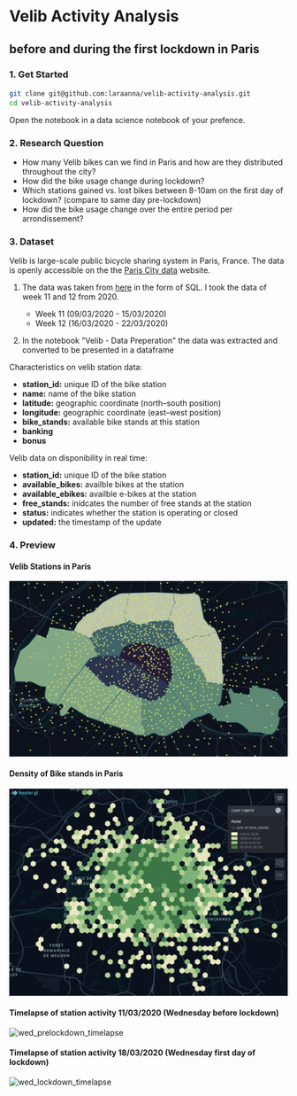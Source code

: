 # Velib Activity Analysis 
## before and during the first lockdown in Paris

### 1. Get Started
```bash
git clone git@github.com:laraanna/velib-activity-analysis.git
cd velib-activity-analysis
```
Open the notebook in a data science notebook of your prefence.

### 2. Research Question
- How many Velib bikes can we find in Paris and how are they distributed throughout the city?
- How did the bike usage change during lockdown?
- Which stations gained vs. lost bikes between 8-10am on the first day of lockdown? (compare to same day pre-lockdown)
- How did the bike usage change over the entire period per arrondissement?

### 3. Dataset
Velib is large-scale public bicycle sharing system in Paris, France. The data is openly accessible on the the [Paris City data](https://opendata.paris.fr/explore/?disjunctive.theme&disjunctive.publisher&disjunctive.keyword&disjunctive.modified&disjunctive.features&sort=modified&q=velib) website. 

1. The data was taken from [here](https://pub.phyks.me/datasets/velib/2020/) in the form of SQL. I took the data of week 11 and 12 from 2020. 
    - Week 11 (09/03/2020 - 15/03/2020)
    - Week 12 (16/03/2020 - 22/03/2020)
    

2. In the notebook "Velib - Data Preperation" the data was extracted and converted to be presented in a dataframe


Characteristics on velib station data:
- **station_id:** unique ID of the bike station	
- **name:** name of the bike station
- **latitude:** geographic coordinate (north–south position) 
- **longitude:** geographic coordinate (east–west position) 
- **bike_stands:** available bike stands at this station
- **banking**
- **bonus** 
    
Velib data on disponibility in real time:
- **station_id:** unique ID of the bike station
- **available_bikes:** availble bikes at the station
- **available_ebikes:** availble e-bikes at the station
- **free_stands:** inidcates the number of free stands at the station
- **status:** indicates whether the station is operating or closed
- **updated:** the timestamp of the update

### 4. Preview
#### Velib Stations in Paris
![velib_stations](/assets/Screenshot_2.png)
#### Density of Bike stands in Paris
![density](/assets/Screenshot_1.png)
#### Timelapse of station activity 11/03/2020 (Wednesday before lockdown)
![wed_prelockdown_timelapse](/assets/wed_prelockdown_timelapse.gif)
#### Timelapse of station activity 18/03/2020 (Wednesday first day of lockdown)
![wed_lockdown_timelapse](/assets/wed_lockdown_timelapse.gif)



